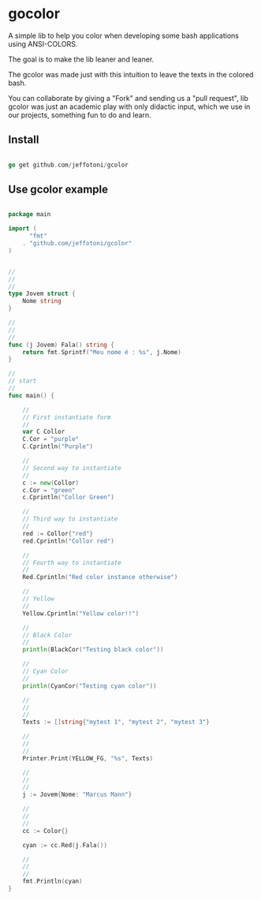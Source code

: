 # gocolor

A simple lib to help you color when developing some bash applications using ANSI-COLORS.

The goal is to make the lib leaner and leaner.

The gcolor was made just with this intuition to leave the texts in the colored bash.

You can collaborate by giving a "Fork" and sending us a "pull request", lib gcolor was just an academic play with only didactic input, which we use in our projects, something fun to do and learn.


## Install

```go

go get github.com/jeffotoni/gcolor

```

## Use gcolor example

```go

package main

import (
	  "fmt"
	. "github.com/jeffotoni/gcolor"
)


//
//
//
type Jovem struct {
	Nome string
}

//
//
//
func (j Jovem) Fala() string {
	return fmt.Sprintf("Meu nome é : %s", j.Nome)
}

//
// start
//
func main() {

	//
	// First instantiate form
	//
	var C Collor
	C.Cor = "purple"
	C.Cprintln("Purple")

	//
	// Second way to instantiate
	//
	c := new(Collor)
	c.Cor = "green"
	c.Cprintln("Collor Green")

	//
	// Third way to instantiate
	//
	red := Collor{"red"}
	red.Cprintln("Collor red")

	//
	// Fourth way to instantiate
	//
	Red.Cprintln("Red color instance otherwise")

	//
	// Yellow
	//
	Yellow.Cprintln("Yellow color!!")

	//
	// Black Color
	//
	println(BlackCor("Testing black color"))

	//
	// Cyan Color
	//
	println(CyanCor("Testing cyan color"))

	//
	//
	//
	Texts := []string{"mytest 1", "mytest 2", "mytest 3"}

	//
	//
	//
	Printer.Print(YELLOW_FG, "%s", Texts)

	//
	//
	//
	j := Jovem{Nome: "Marcus Mann"}

	//
	//
	//
	cc := Color{}

	cyan := cc.Red(j.Fala())

	//
	//
	//
	fmt.Println(cyan)
}


```
